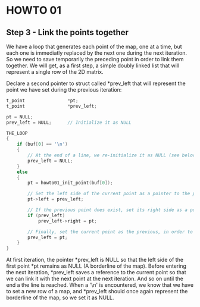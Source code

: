 # HOWTO 01
## Step 3 - Link the points together

We have a loop that generates each point of the map, one at a time, but each one is immediatly replaced by the next one during the next iteration. So we need to save temporarily the preceding point in order to link them together. We will get, as a first step, a simple doubly linked list that will represent a single row of the 2D matrix.

Declare a second pointer to struct called *prev_left that will represent the point we have set during the previous iteration:

```c
t_point                *pt;
t_point                *prev_left;

pt = NULL;
prev_left = NULL;      // Initialize it as NULL

THE_LOOP
{
	if (buf[0] == '\n')
	{
		// At the end of a line, we re-initialize it as NULL (see below)
		prev_left = NULL;
	}
	else
	{
		pt = howto01_init_point(buf[0]);

		// Set the left side of the current point as a pointer to the previous point
		pt->left = prev_left;

		// If the previous point does exist, set its right side as a pointer to the current point
		if (prev_left)
			prev_left->right = pt;

		// Finally, set the current point as the previous, in order to use it during the next iteration
		prev_left = pt;
	}
}
```

At first iteration, the pointer *prev_left is NULL so that the left side of the first point *pt remains as NULL (A borderline of the map). Before entering the next iteration, *prev_left saves a reference to the current point so that we can link it with the next point at the next iteration. And so on until the end a the line is reached. When a '\n' is encountered, we know that we have to set a new row of a map, and *prev_left should once again represent the borderline of the map, so we set it as NULL.